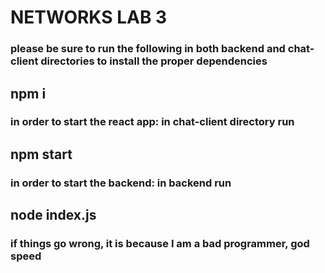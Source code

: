 # NETWORKS LAB 3

### please be sure to run the following in both backend and chat-client directories to install the proper dependencies

## npm i

### in order to start the react app: in chat-client directory run
## npm start

### in order to start the backend: in backend run
## node index.js

### if things go wrong, it is because I am a bad programmer, god speed
